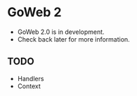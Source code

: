 # GoWeb 2

  * GoWeb 2.0 is in development.
  * Check back later for more information.

## TODO

  * Handlers
  * Context
